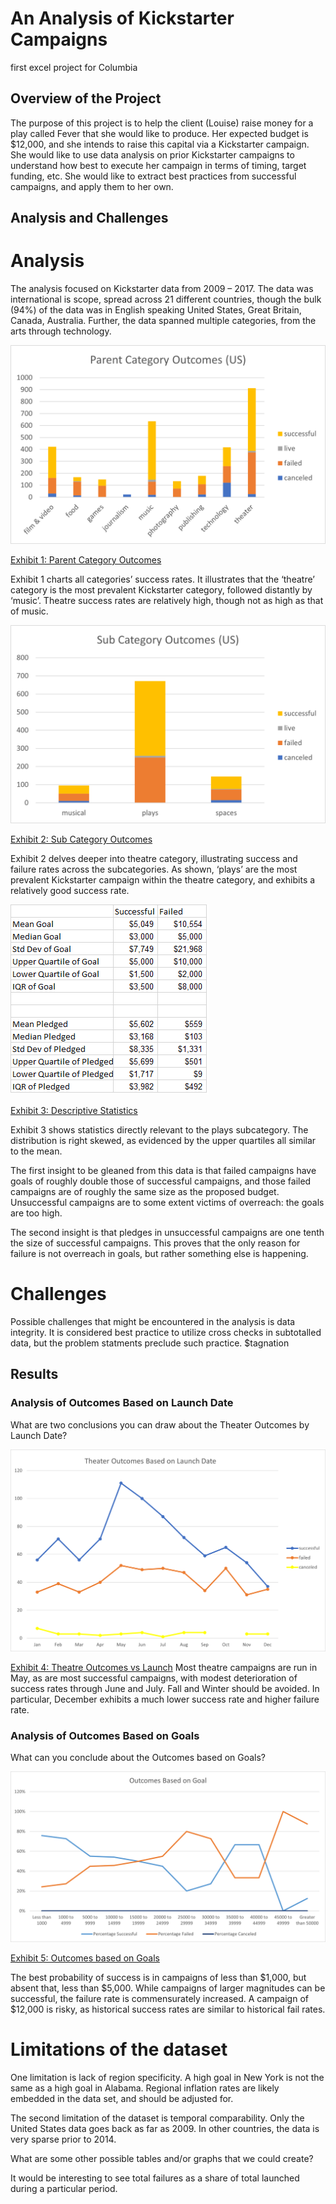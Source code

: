 # An Analysis of Kickstarter Campaigns
first excel project for Columbia


## Overview of the Project
The purpose of this project is to help the client (Louise) raise money for a play called Fever that she would like to produce.  Her expected budget is $12,000, and she intends to raise this capital via a Kickstarter campaign.  She would like to use data analysis on prior Kickstarter campaigns to understand how best to execute her campaign in terms of timing, target funding, etc.  She would like to extract best practices from successful campaigns, and apply them to her own.




## Analysis and Challenges

# Analysis

The analysis focused on Kickstarter data from 2009 – 2017.  The data was international is scope, spread across 21 different countries, though the bulk (94%) of the data was in English speaking United States, Great Britain, Canada, Australia.  Further, the data spanned multiple categories, from the arts through technology.

![Parent Category Outcomes](other_resources/Parent_Category_Outcomes.png)

[Exhibit 1: Parent Category Outcomes](other_resources/Parent_Category_Outcomes.png?raw=true "Outcomes_vs_Goals")

Exhibit 1 charts all categories’ success rates.  It illustrates that the ‘theatre’ category is the most prevalent Kickstarter category, followed distantly by ‘music’.  Theatre success rates are relatively high, though not as high as that of music.



![Sub Category Outcomes](other_resources/SubCategory_Outcomes.png)

[Exhibit 2: Sub Category Outcomes](other_resources/SubCategory_Outcomes.png?raw=true "Outcomes_vs_Goals")



Exhibit 2 delves deeper into theatre category, illustrating success and failure rates across the subcategories.  As shown, ‘plays’ are the most prevalent Kickstarter campaign within the theatre category, and exhibits a relatively good success rate.



![Descriptive Statistics](other_resources/Descriptive_Statistics.png)

[Exhibit 3: Descriptive Statistics](other_resources/Descriptive_Statistics.png?raw=true "Outcomes_vs_Goals")

Exhibit 3 shows statistics directly relevant to the plays subcategory.  The distribution is right skewed, as evidenced by the upper quartiles all similar to the mean. 

The first insight to be gleaned from this data is that failed campaigns have goals of roughly double those of successful campaigns, and those failed campaigns are of roughly the same size as the proposed budget.  Unsuccessful campaigns are to some extent victims of overreach: the goals are too high.

The second insight is that pledges in unsuccessful campaigns are one tenth the size of successful campaigns.  This proves that the only reason for failure is not overreach in goals, but rather something else is happening.


# Challenges

Possible challenges that might be encountered in the analysis is data integrity.  It is considered best practice to utilize cross checks in subtotalled data, but the problem statments preclude such practice.  $tagnation



## Results


### Analysis of Outcomes Based on Launch Date
What are two conclusions you can draw about the Theater Outcomes by Launch Date?

![Theatre Outcomes vs Launch](resources/Theatre_Outcomes_vs_Launch.png)

[Exhibit 4: Theatre Outcomes vs Launch](resources/Theatre_Outcomes_vs_Launch.png?raw=true "Outcomes_vs_Goals")
Most theatre campaigns are run in May, as are most successful campaigns, with modest deterioration of success rates through June and July.  Fall and Winter should be avoided.  In particular, December exhibits a much lower success rate and higher failure rate.

### Analysis of Outcomes Based on Goals
What can you conclude about the Outcomes based on Goals?


![Outcomes vs Goals](resources/Outcomes_vs_Goals.png)

[Exhibit 5: Outcomes based on Goals](resources/Outcomes_vs_Goals.png?raw=true "Outcomes_vs_Goals")

The best probability of success is in campaigns of less than $1,000, but absent that, less than $5,000.  While campaigns of larger magnitudes can be successful, the failure rate is commensurately increased.  A campaign of $12,000 is risky, as historical success rates are similar to historical fail rates.



# Limitations of the dataset

One limitation is lack of region specificity.  A high goal in New York is not the same as a high goal in Alabama.  Regional inflation rates are likely embedded in the data set, and should be adjusted for.  

The second limitation of the dataset is temporal comparability.  Only the United States data goes back as far as 2009.  In other countries, the data is very sparse prior to 2014.    




What are some other possible tables and/or graphs that we could create?

It would be interesting to see total failures as a share of total launched during a particular period.
